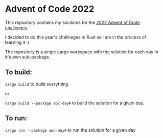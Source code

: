 # Advent of Code 2022
This repository contains my solutions for the [2022 Advent of Code challenges](https://adventofcode.com/2022). 

I decided to do this year's challneges in Rust as I am in the process of learning it :)

The repository is a single cargo workspace with the solution for each day in it's own sub-package.

## To build:

`cargo build` to build everything 

  or 
  
`cargo build --package aoc-day#` to build the solution for a given day.

## To run:

`cargo run --package aoc-day#` to run the solution for a given day
